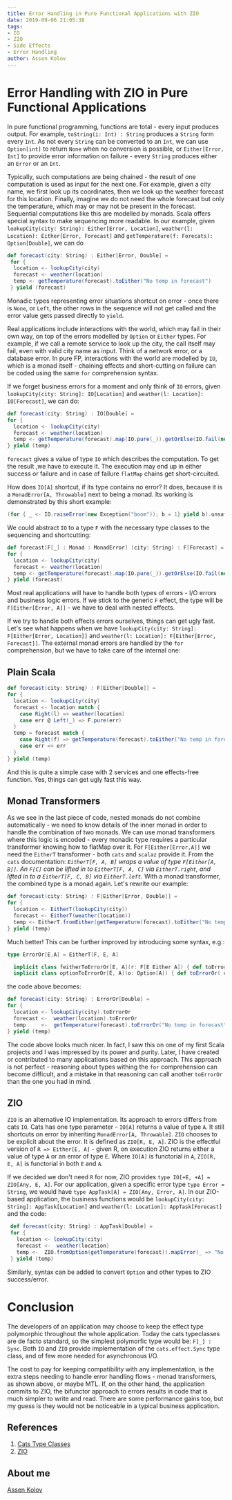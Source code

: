 ```yaml
---
title: Error Handling in Pure Functional Applications with ZIO
date: 2019-09-06 21:05:38
tags:
- IO
- ZIO
- Side Effects
- Error Handling 
author: Assen Kolov
---
```


# Error Handling with ZIO in Pure Functional Applications

In pure functional programming, functions are total - every input produces output. For example, `toString(i: Int) : String` 
produces a `String` form every `Int`. As not every `String` can be converted to an `Int`, we can use `Option[int]` to
return `None` when no conversion is possible, 
or `Either[Error, Int]` to provide error information on failure - every `String` produces either an `Error` or an `Int`. 

Typically, such computations are being chained - the result of one computation is used as input for the next one. 
For example, given a city name, we first look up its coordinates, then we look up the weather forecast for this location. 
Finally, imagine we do not need the whole forecast but only the temperature, which may or may not be present in the forecast.
Sequential computations like this are modelled by monads. Scala offers special syntax to make sequencing more readable.
In our example, given `lookupCity(city: String): Either[Error, Location]`,
 `weather(l: Location): Either[Error, Forecast]` and `getTemperature(f: Forecats): Option[Double]`,
we can do
```scala
def forecast(city: String) : Either[Error, Double] =
 for {
  location <- lookupCity(city)
  forecast <- weather(location)
  temp <- getTemperature(forecast).toEither("No temp in forecast")
 } yield (forecast)
```

Monadic types representing error situations shortcut on error - once there is `None`, or `Left`, the other rows 
in the 
sequence will not get called and the error value gets passed 
directly to `yield`.

Real applications include 
interactions with the world, which may fail in their own way, on top of the errors modelled
by `Option` or `Either` types.
For example, if we call a remote service to look up the city, the call itself may fail, even 
with valid city name as input. Think of a network error, or a database error. In pure FP,
interactions with the world
are modelled by `IO`, which is a monad itself - chaining effects and short-cutting on failure
can be coded using the same `for` comprehension syntax. 

If 
we forget business errors for a moment and only think of `IO` errors, given 
`lookupCity(city: String]: IO[Location]` and `weather(l: Location]: IO[Forecast]`,
we can do: 
```scala
def forecast(city: String) : IO[Double] =
for {
  location <- lookupCity(city)
  forecast <- weather(location)
  temp <- getTemperature(forecast).map(IO.pure(_)).getOrElse(IO.fail(new Exception("No temp in forecast"))
} yield (temp)
```

`forecast` gives a value of type `IO` which describes the computation. To get the result ,we have to 
execute it. The execution may end up in either success or failure and in case of failure `flatMap` chains get short-circuited.

How does `IO[A]` shortcut, if its type contains no error? It does, because it is a `MonadError[A, Throwable]` next to being a monad. Its working is
 demonstrated by this short example:
 ```scala
(for { _ <- IO.raiseError(new Exception("boom")); b = 1} yield b).unsafeRunSync // throws exception
```
We could abstract `IO` to a type `F` with the necessary type classes to the sequencing and shortcutting: 
```scala
def forecast[F[_] : Monad : MonadError] (city: String) : F[Forecast] =
for {
  location <- lookupCity(city)
  forecast <- weather(location)
  temp <- getTemperature(forecast).map(IO.pure(_)).getOrElse(IO.fail(new Exception("No temp in forecast"))
} yield (forecast)
```

Most real applications will have to handle both types of errors - I/O errors and business logic errors. If
we stick to the generic `F` effect, the type will be `F[Either[Error, A]]` - we have to deal with nested effects.

If we try to handle both effects errors ourselves, things can get ugly fast.
Let's see what happens when we have `lookupCity(city: String]: F[Either[Error, Location]]` and 
`weather(l: Location]: F[Either[Error, Forecast]]`. The external monad errors are handled
by the `for` comprehension, but we have to take care of the internal one:

## Plain Scala

```scala
def forecast(city: String) : F[Either[Double]] =
for {
  location <- lookupCity(city)
  forecast <- location match {
    case Right(l) => weather(location)
    case err @ Left(_) => F.pure(err)
  }
  temp = forecast match {
    case Right(f) => getTemperature(forecast).toEither("No temp in forecast")
    case err => err
  }
} yield (temp)
```
And this is quite a simple case with 2 services and one effects-free function. Yes, things can get ugly fast this way.

## Monad Transformers

As we see in the last piece of code, nested monads do not combine automatically - we need to know details of the inner monad
in order to handle the combination of two monads. We can use monad transformers where this logic is encoded - every monadic type requires 
a particular transformer knowing how to flatMap over it.
For `F[Either[Error,A]]` we need the `EitherT` transformer - both `cats` and `scalaz` provide it. From the `cats` documentation:
 _`EitherT[F, A, B]` wraps a value of type `F[Either[A, B]]`. An `F[C]` can be lifted in to `EitherT[F, A, C]` via `EitherT.right`,
 and lifted in to a `EitherT[F, C, B]` via `EitherT.left`._ With a monad transformer, the combined type is a monad again.
 Let's rewrite our example:
 ```scala
 def forecast(city: String) : F[Either[Error, Double]] =
 for {
   location <- EitherT(lookupCity(city))
   forecast <- EitherT(weather(location))
   temp <- EitherT.fromEither(getTemperature(forecast).toEither("No temp in forecast"))
 } yield (temp)
```
 
Much better! This can be further improved by introducing some syntax, e.g.:

```scala
type ErrorOr[E,A] = EitherT[F, E, A]

  implicit class feitherToErrorOr[E, A](r: F[E Either A]) { def toErrorOr: ErrorOr[E, A] = EitherT(r) }
  implicit class optionToErrorOr[E, A](o: Option[A]) { def toErrorOr( e: Error): ErrorOr[E, A] = EitherT.fromEither(r.toEither(e) }
```
the code above becomes:

 ```scala
 def forecast(city: String) : ErrorOr[Double] =
 for {
   location <- lookupCity(city).toErrorOr
   forecast <-  weather(location).toErrorOr
   temp     <-  getTemperature(forecast).toErrorOr("No temp in forecast")
 } yield (temp)
```

The code above looks much nicer. In fact, I saw this on one of my first Scala projects and I was impressed by its power and purity. Later, 
I have created or contributed to many applications based on this approach. This approach is not perfect - reasoning about types 
withing the `for` comprehension 
can become difficult, and a mistake in that reasoning can call another `toErrorOr` than the one you had in mind. 

## ZIO

`ZIO` is an alternative IO implementation. Its approach to errors differs from cats `IO`. 
Cats has one type parameter - `IO[A]` returns a value of type `A`. It still shortcuts on error by inheriting `MonadError[A, Throwable]`. 
`ZIO` chooses to be explicit about the error. It is defined as
 `ZIO[R, E, A]`.  ZIO is the effectful version of `R => Either[E, A]` - given R, on execution ZIO returns either a value of type 
 `A` or an error of type `E`. Where `IO[A]` is functorial in `A`, `ZIO[R, E, A]` is functorial in both `E` and `A`. 
 
 If we decided we don't need `R` for now, ZIO provides `type IO[+E, +A] = ZIO[Any, E, A]`. 
 For our application, given a specific error type `type Error = String`, we would have 
 `type AppTask[A] = ZIO[Any, Error, A]`. In our ZIO-based application,
  the business functions would be `lookupCity(city: String]: AppTask[Location]` 
  and `weather(l: Location]: AppTask[Forecast]` and the code:
```scala
 def forecast(city: String) : AppTask[Double] =
 for {
   location <- lookupCity(city)
   forecast <-  weather(location)
   temp <-  ZIO.fromOption(getTemperature(forecast)).mapError(_ => "No temp in forecast")
 } yield (temp)

```

Similarly, syntax can be added to convert `Option` and other types to ZIO success/error.

# Conclusion

The developers of an application may choose to keep the effect type polymorphic
throughout the whole application. Today the cats typeclasses are de facto standard, so
the simplest polymorfic type would be:
   `F[_] : Sync`. Both `IO` and `ZIO` provide implementation of the `cats.еffect.Sync` type class, and
   of few more needed for asynchronous I/O.
   
The cost to pay for keeping compatibility with any implementation, is the extra steps needing to 
handle error handling flows - monad transformers, as shown above, or maybe MTL. If, on the other hand,
the application commits to ZIO, the bifunctor approach to errors results in code
that is much simpler to write and read. There are some performance gains too, but my guess is they would
not be noticeable in a typical business application.

## References

1. [Cats Type Classes](https://typelevel.org/cats/typeclasses.html)
2. [ZIO](https://zio.dev/docs/overview/overview_index)

## About me

[Assen Kolov](http://localhost:4000/about/#Assen-Kolov)



